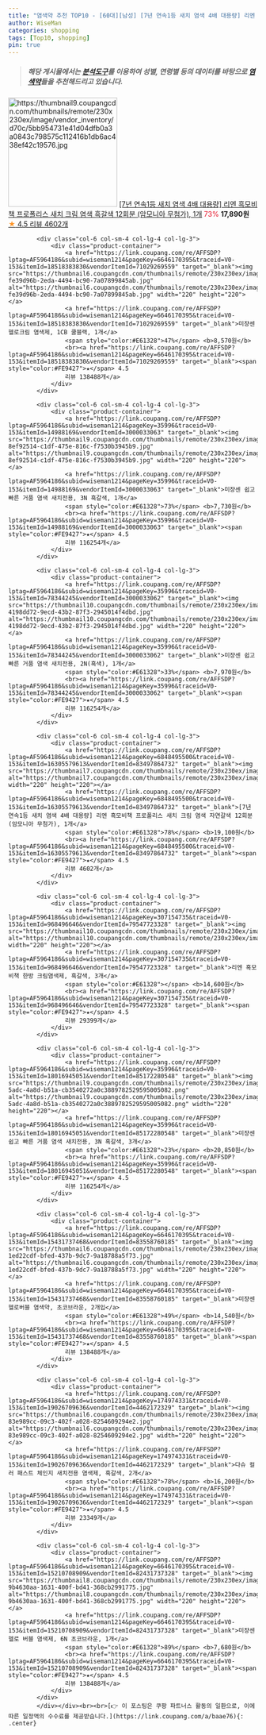 ```yaml
---
title: "염색약 추천 TOP10 - [60대][남성] [7년 연속1등 새치 염색 4배 대용량] 리엔 흑모비책 프로폴리스 새치 크림 염색 흑갈색 12회분 (암모니아 무첨가), 1개"
author: WiseMan
categories: shopping
tags: [Top10, shopping]
pin: true
---
```


> ##### 해당 게시물에서는 [**분석도구**](https://itemscout.io/)를 이용하여 **성별**, **연령별** 등의 데이터를 바탕으로 [**염색약**](https://link.coupang.com/a/baae76)들을 추천해드리고 있습니다.
<div class="container"><div class="row">
            <div class="col-6 col-sm-4 col-lg-4 col-lg-3">
                <div class="product-container">
                    <a href="https://link.coupang.com/re/AFFSDP?lptag=AF5964186&subid=wiseman1214&pageKey=6848495500&traceid=V0-153&itemId=16539370800&vendorItemId=83497863779" target="_blank"><img src="https://thumbnail9.coupangcdn.com/thumbnails/remote/230x230ex/image/vendor_inventory/d70c/5bb954731e41d04dfb0a3a0843c798575c112416b1db6ac438ef42c19576.jpg" alt="https://thumbnail9.coupangcdn.com/thumbnails/remote/230x230ex/image/vendor_inventory/d70c/5bb954731e41d04dfb0a3a0843c798575c112416b1db6ac438ef42c19576.jpg" width="220" height="220"></a>
                    <a href="https://link.coupang.com/re/AFFSDP?lptag=AF5964186&subid=wiseman1214&pageKey=6848495500&traceid=V0-153&itemId=16539370800&vendorItemId=83497863779" target="_blank">[7년 연속1등 새치 염색 4배 대용량] 리엔 흑모비책 프로폴리스 새치 크림 염색 흑갈색 12회분 (암모니아 무첨가), 1개</a>
                    <span style="color:#E61328">73%</span> <b>17,890원</b>
                    <br><a href="https://link.coupang.com/re/AFFSDP?lptag=AF5964186&subid=wiseman1214&pageKey=6848495500&traceid=V0-153&itemId=16539370800&vendorItemId=83497863779" target="_blank"><span style="color:#FE9427">★</span> 4.5
                    리뷰 4602개</a>
                </div>
            </div>
            
            <div class="col-6 col-sm-4 col-lg-4 col-lg-3">
                <div class="product-container">
                    <a href="https://link.coupang.com/re/AFFSDP?lptag=AF5964186&subid=wiseman1214&pageKey=6646170395&traceid=V0-153&itemId=18518383830&vendorItemId=71029269559" target="_blank"><img src="https://thumbnail6.coupangcdn.com/thumbnails/remote/230x230ex/image/retail/images/1146878921555234-fe39d96b-2eda-4494-bc90-7a07899845ab.jpg" alt="https://thumbnail6.coupangcdn.com/thumbnails/remote/230x230ex/image/retail/images/1146878921555234-fe39d96b-2eda-4494-bc90-7a07899845ab.jpg" width="220" height="220"></a>
                    <a href="https://link.coupang.com/re/AFFSDP?lptag=AF5964186&subid=wiseman1214&pageKey=6646170395&traceid=V0-153&itemId=18518383830&vendorItemId=71029269559" target="_blank">미쟝센 헬로크림 염색제, 1CB 쿨블랙, 1개</a>
                    <span style="color:#E61328">47%</span> <b>8,570원</b>
                    <br><a href="https://link.coupang.com/re/AFFSDP?lptag=AF5964186&subid=wiseman1214&pageKey=6646170395&traceid=V0-153&itemId=18518383830&vendorItemId=71029269559" target="_blank"><span style="color:#FE9427">★</span> 4.5
                    리뷰 138488개</a>
                </div>
            </div>
            
            <div class="col-6 col-sm-4 col-lg-4 col-lg-3">
                <div class="product-container">
                    <a href="https://link.coupang.com/re/AFFSDP?lptag=AF5964186&subid=wiseman1214&pageKey=35996&traceid=V0-153&itemId=14988169&vendorItemId=3000033063" target="_blank"><img src="https://thumbnail9.coupangcdn.com/thumbnails/remote/230x230ex/image/retail/images/9012502823550275-8ef92514-c1df-475e-816c-f7530b3945b9.jpg" alt="https://thumbnail9.coupangcdn.com/thumbnails/remote/230x230ex/image/retail/images/9012502823550275-8ef92514-c1df-475e-816c-f7530b3945b9.jpg" width="220" height="220"></a>
                    <a href="https://link.coupang.com/re/AFFSDP?lptag=AF5964186&subid=wiseman1214&pageKey=35996&traceid=V0-153&itemId=14988169&vendorItemId=3000033063" target="_blank">미쟝센 쉽고 빠른 거품 염색 새치전용, 3N 흑갈색, 1개</a>
                    <span style="color:#E61328">73%</span> <b>7,730원</b>
                    <br><a href="https://link.coupang.com/re/AFFSDP?lptag=AF5964186&subid=wiseman1214&pageKey=35996&traceid=V0-153&itemId=14988169&vendorItemId=3000033063" target="_blank"><span style="color:#FE9427">★</span> 4.5
                    리뷰 116254개</a>
                </div>
            </div>
            
            <div class="col-6 col-sm-4 col-lg-4 col-lg-3">
                <div class="product-container">
                    <a href="https://link.coupang.com/re/AFFSDP?lptag=AF5964186&subid=wiseman1214&pageKey=35996&traceid=V0-153&itemId=78344245&vendorItemId=3000033062" target="_blank"><img src="https://thumbnail10.coupangcdn.com/thumbnails/remote/230x230ex/image/retail/images/2969458538484472-4198dd72-9ecd-43b2-87f3-2945014f4dbd.jpg" alt="https://thumbnail10.coupangcdn.com/thumbnails/remote/230x230ex/image/retail/images/2969458538484472-4198dd72-9ecd-43b2-87f3-2945014f4dbd.jpg" width="220" height="220"></a>
                    <a href="https://link.coupang.com/re/AFFSDP?lptag=AF5964186&subid=wiseman1214&pageKey=35996&traceid=V0-153&itemId=78344245&vendorItemId=3000033062" target="_blank">미쟝센 쉽고 빠른 거품 염색 새치전용, 2N(흑색), 1개</a>
                    <span style="color:#E61328">33%</span> <b>7,970원</b>
                    <br><a href="https://link.coupang.com/re/AFFSDP?lptag=AF5964186&subid=wiseman1214&pageKey=35996&traceid=V0-153&itemId=78344245&vendorItemId=3000033062" target="_blank"><span style="color:#FE9427">★</span> 4.5
                    리뷰 116254개</a>
                </div>
            </div>
            
            <div class="col-6 col-sm-4 col-lg-4 col-lg-3">
                <div class="product-container">
                    <a href="https://link.coupang.com/re/AFFSDP?lptag=AF5964186&subid=wiseman1214&pageKey=6848495500&traceid=V0-153&itemId=16305579613&vendorItemId=83497864732" target="_blank"><img src="https://thumbnail7.coupangcdn.com/thumbnails/remote/230x230ex/image/vendor_inventory/28db/a085dbb98389a8e4805fe0ed228449756d074c99e46ea68121b66e78fa9d.jpg" alt="https://thumbnail7.coupangcdn.com/thumbnails/remote/230x230ex/image/vendor_inventory/28db/a085dbb98389a8e4805fe0ed228449756d074c99e46ea68121b66e78fa9d.jpg" width="220" height="220"></a>
                    <a href="https://link.coupang.com/re/AFFSDP?lptag=AF5964186&subid=wiseman1214&pageKey=6848495500&traceid=V0-153&itemId=16305579613&vendorItemId=83497864732" target="_blank">[7년 연속1등 새치 염색 4배 대용량] 리엔 흑모비책 프로폴리스 새치 크림 염색 자연갈색 12회분 (암모니아 무첨가), 1개</a>
                    <span style="color:#E61328">78%</span> <b>19,100원</b>
                    <br><a href="https://link.coupang.com/re/AFFSDP?lptag=AF5964186&subid=wiseman1214&pageKey=6848495500&traceid=V0-153&itemId=16305579613&vendorItemId=83497864732" target="_blank"><span style="color:#FE9427">★</span> 4.5
                    리뷰 4602개</a>
                </div>
            </div>
            
            <div class="col-6 col-sm-4 col-lg-4 col-lg-3">
                <div class="product-container">
                    <a href="https://link.coupang.com/re/AFFSDP?lptag=AF5964186&subid=wiseman1214&pageKey=307154735&traceid=V0-153&itemId=968496646&vendorItemId=79547723328" target="_blank"><img src="https://thumbnail10.coupangcdn.com/thumbnails/remote/230x230ex/image/vendor_inventory/3a87/c0f49efcac26d3d3d39ea1a099de1885d62926d0f43f5f83f784c9605f3b.jpg" alt="https://thumbnail10.coupangcdn.com/thumbnails/remote/230x230ex/image/vendor_inventory/3a87/c0f49efcac26d3d3d39ea1a099de1885d62926d0f43f5f83f784c9605f3b.jpg" width="220" height="220"></a>
                    <a href="https://link.coupang.com/re/AFFSDP?lptag=AF5964186&subid=wiseman1214&pageKey=307154735&traceid=V0-153&itemId=968496646&vendorItemId=79547723328" target="_blank">리엔 흑모비책 한방 크림염색제, 흑갈색, 3개</a>
                    <span style="color:#E61328"></span> <b>14,600원</b>
                    <br><a href="https://link.coupang.com/re/AFFSDP?lptag=AF5964186&subid=wiseman1214&pageKey=307154735&traceid=V0-153&itemId=968496646&vendorItemId=79547723328" target="_blank"><span style="color:#FE9427">★</span> 4.5
                    리뷰 29399개</a>
                </div>
            </div>
            
            <div class="col-6 col-sm-4 col-lg-4 col-lg-3">
                <div class="product-container">
                    <a href="https://link.coupang.com/re/AFFSDP?lptag=AF5964186&subid=wiseman1214&pageKey=35996&traceid=V0-153&itemId=18016945051&vendorItemId=85172280548" target="_blank"><img src="https://thumbnail9.coupangcdn.com/thumbnails/remote/230x230ex/image/retail/images/09efad15-5adc-4a8d-b51a-cb3540272a0c3889782529595005082.png" alt="https://thumbnail9.coupangcdn.com/thumbnails/remote/230x230ex/image/retail/images/09efad15-5adc-4a8d-b51a-cb3540272a0c3889782529595005082.png" width="220" height="220"></a>
                    <a href="https://link.coupang.com/re/AFFSDP?lptag=AF5964186&subid=wiseman1214&pageKey=35996&traceid=V0-153&itemId=18016945051&vendorItemId=85172280548" target="_blank">미쟝센 쉽고 빠른 거품 염색 새치전용, 3N 흑갈색, 3개</a>
                    <span style="color:#E61328">23%</span> <b>20,850원</b>
                    <br><a href="https://link.coupang.com/re/AFFSDP?lptag=AF5964186&subid=wiseman1214&pageKey=35996&traceid=V0-153&itemId=18016945051&vendorItemId=85172280548" target="_blank"><span style="color:#FE9427">★</span> 4.5
                    리뷰 116254개</a>
                </div>
            </div>
            
            <div class="col-6 col-sm-4 col-lg-4 col-lg-3">
                <div class="product-container">
                    <a href="https://link.coupang.com/re/AFFSDP?lptag=AF5964186&subid=wiseman1214&pageKey=6646170395&traceid=V0-153&itemId=15431737468&vendorItemId=83558760185" target="_blank"><img src="https://thumbnail6.coupangcdn.com/thumbnails/remote/230x230ex/image/retail/images/2442109019120913-1ed22cdf-bfed-437b-9dc7-9a18788a5f73.jpg" alt="https://thumbnail6.coupangcdn.com/thumbnails/remote/230x230ex/image/retail/images/2442109019120913-1ed22cdf-bfed-437b-9dc7-9a18788a5f73.jpg" width="220" height="220"></a>
                    <a href="https://link.coupang.com/re/AFFSDP?lptag=AF5964186&subid=wiseman1214&pageKey=6646170395&traceid=V0-153&itemId=15431737468&vendorItemId=83558760185" target="_blank">미쟝센 헬로버블 염색약, 초코브라운, 2개입</a>
                    <span style="color:#E61328">49%</span> <b>14,540원</b>
                    <br><a href="https://link.coupang.com/re/AFFSDP?lptag=AF5964186&subid=wiseman1214&pageKey=6646170395&traceid=V0-153&itemId=15431737468&vendorItemId=83558760185" target="_blank"><span style="color:#FE9427">★</span> 4.5
                    리뷰 138488개</a>
                </div>
            </div>
            
            <div class="col-6 col-sm-4 col-lg-4 col-lg-3">
                <div class="product-container">
                    <a href="https://link.coupang.com/re/AFFSDP?lptag=AF5964186&subid=wiseman1214&pageKey=174974331&traceid=V0-153&itemId=19026709636&vendorItemId=4462172329" target="_blank"><img src="https://thumbnail6.coupangcdn.com/thumbnails/remote/230x230ex/image/retail/images/9625432402605717-83e989cc-09c3-402f-a028-8254609294e2.jpg" alt="https://thumbnail6.coupangcdn.com/thumbnails/remote/230x230ex/image/retail/images/9625432402605717-83e989cc-09c3-402f-a028-8254609294e2.jpg" width="220" height="220"></a>
                    <a href="https://link.coupang.com/re/AFFSDP?lptag=AF5964186&subid=wiseman1214&pageKey=174974331&traceid=V0-153&itemId=19026709636&vendorItemId=4462172329" target="_blank">다슈 컬러 패스트 체인지 새치전용 염색제, 흑갈색, 2개</a>
                    <span style="color:#E61328">78%</span> <b>16,200원</b>
                    <br><a href="https://link.coupang.com/re/AFFSDP?lptag=AF5964186&subid=wiseman1214&pageKey=174974331&traceid=V0-153&itemId=19026709636&vendorItemId=4462172329" target="_blank"><span style="color:#FE9427">★</span> 4.5
                    리뷰 23349개</a>
                </div>
            </div>
            
            <div class="col-6 col-sm-4 col-lg-4 col-lg-3">
                <div class="product-container">
                    <a href="https://link.coupang.com/re/AFFSDP?lptag=AF5964186&subid=wiseman1214&pageKey=6646170395&traceid=V0-153&itemId=15210708909&vendorItemId=82431737328" target="_blank"><img src="https://thumbnail8.coupangcdn.com/thumbnails/remote/230x230ex/image/retail/images/1456698530388222-9b4630aa-1631-400f-bd41-368cb2991775.jpg" alt="https://thumbnail8.coupangcdn.com/thumbnails/remote/230x230ex/image/retail/images/1456698530388222-9b4630aa-1631-400f-bd41-368cb2991775.jpg" width="220" height="220"></a>
                    <a href="https://link.coupang.com/re/AFFSDP?lptag=AF5964186&subid=wiseman1214&pageKey=6646170395&traceid=V0-153&itemId=15210708909&vendorItemId=82431737328" target="_blank">미쟝센 헬로 버블 염색제, 6N 초코브라운, 1개</a>
                    <span style="color:#E61328">89%</span> <b>7,680원</b>
                    <br><a href="https://link.coupang.com/re/AFFSDP?lptag=AF5964186&subid=wiseman1214&pageKey=6646170395&traceid=V0-153&itemId=15210708909&vendorItemId=82431737328" target="_blank"><span style="color:#FE9427">★</span> 4.5
                    리뷰 138488개</a>
                </div>
            </div>
            </div></div><br><br>[👉 이 포스팅은 쿠팡 파트너스 활동의 일환으로, 이에 따른 일정액의 수수료를 제공받습니다.](https://link.coupang.com/a/baae76){: .center}